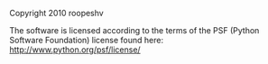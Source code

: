 Copyright 2010 roopeshv 

The software is licensed according to the terms of the PSF (Python Software Foundation) license found here: http://www.python.org/psf/license/